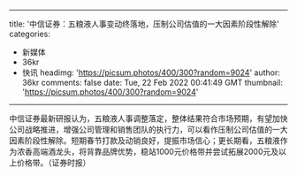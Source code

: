 
---
title: '中信证券：五粮液人事变动终落地，压制公司估值的一大因素阶段性解除'
categories: 
 - 新媒体
 - 36kr
 - 快讯
headimg: 'https://picsum.photos/400/300?random=9024'
author: 36kr
comments: false
date: Tue, 22 Feb 2022 00:41:49 GMT
thumbnail: 'https://picsum.photos/400/300?random=9024'
---

<div>   
中信证券最新研报认为，五粮液人事调整落定，整体结果符合市场预期，有望加快公司战略推进，增强公司管理和销售团队的执行力，可以看作压制公司估值的一大因素阶段性解除。短期春节打款及动销良好，提振市场信心；更长期看，五粮液作为浓香高端酒龙头，将背靠品牌优势，稳站1000元价格带并尝试拓展2000元及以上价格带。（证券时报）  
</div>
            
